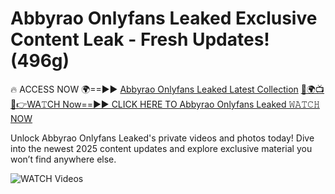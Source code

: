 # Abbyrao Onlyfans Leaked Exclusive Content Leak - Fresh Updates! (496g)

🔥 ACCESS NOW 🌍==►► <a href="https://tinyurl.com/3fjeunct" rel="nofollow">Abbyrao Onlyfans Leaked Latest Collection</a></h3>
[🔴🌍📺📱👉WA𝚃CH Now==►► CLICK HERE TO Abbyrao Onlyfans Leaked 𝚆𝙰𝚃𝙲𝙷 NOW](https://tinyurl.com/3fjeunct)

Unlock Abbyrao Onlyfans Leaked's private videos and photos today! Dive into the newest 2025 content updates and explore exclusive material you won’t find anywhere else.


<a href="https://tinyurl.com/3fjeunct" rel="nofollow" data-target="animated-image.originalLink"><img src="https://camo.githubusercontent.com/8a4f000d20f83aca3bf7ec5f350d767afa0574a8a352519fd8cfa583a6f93a33/68747470733a2f2f692e696d6775722e636f6d2f644a486b345a712e676966" alt="WATCH Videos" data-canonical-src="https://i.imgur.com/dJHk4Zq.gif" style="max-width: 100%; display: inline-block;" data-target="animated-image.originalImage"></a>
